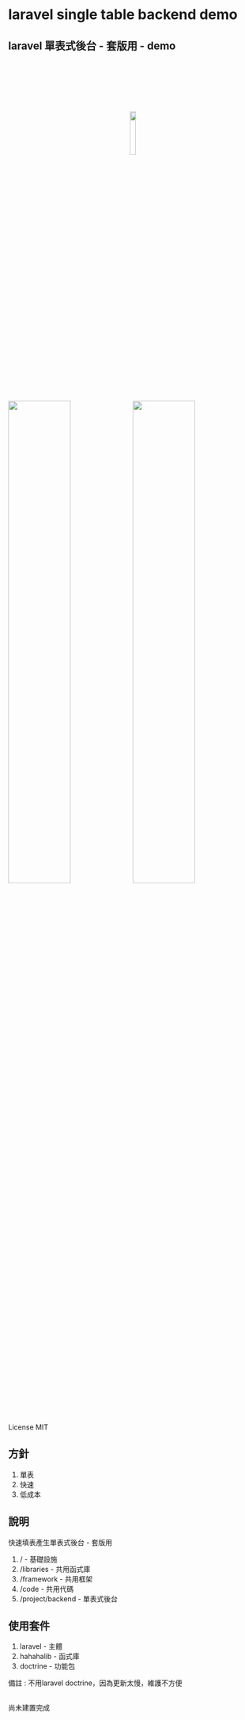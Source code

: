 # laravel single table backend demo
## laravel 單表式後台 - 套版用 - demo

<br>
<br>
<br>
<br>
<br>
<br>


<div align="center">
  <img src='https://github.com/hahaha0417/laravel_single_table/blob/master/doctrine.png' width=15%>
</div>
<div>
<img src='https://github.com/hahaha0417/laravel_single_table/blob/master/laravel.png' width=50%><img src='https://github.com/hahaha0417/laravel_single_table/blob/master/p_h_p%20framework.png' width=50%> 
<div>
  

<br>
<br>
<br>
<br>
<br>
<br>



License MIT



## 方針 
1. 單表
2. 快速
3. 低成本

## 說明
快速填表產生單表式後台 - 套版用
1. / - 基礎設施
2. /libraries - 共用函式庫
3. /framework - 共用框架
4. /code - 共用代碼
5. /project/backend - 單表式後台

## 使用套件
1. laravel - 主體
2. hahahalib - 函式庫
3. doctrine - 功能包 

備註 : 不用laravel doctrine，因為更新太慢，維護不方便

## 

尚未建置完成
